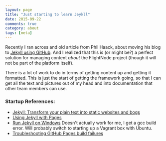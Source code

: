 ```yaml
---
layout: page
title: "Just starting to learn Jeykll"
date: 2015-09-22
comments: true
category: about
tags: [meta]
---
```


Recently I ran across and old article from Phil Haack, about moving his
blog to [Jekyll using GitHub](http://haacked.com/archive/2013/12/02/dr-jekyll-and-mr-haack/).
And I realized that this is (or might be?) a perfect solution for managing
content *about* the FlightNode project (though it will not be part of the
platform itself).

There is a lot of work to do in terms of getting content up and getting
it formatted. This is just the start of getting the framework going, so 
that I can get all the text and pictures out of my head and into 
documentation that other team members can use.

### Startup References:

* [Jekyll: Transform your plain text into static websites and bogs](http://jekyllrb.com/)
* [Using Jekyll with Pages](https://help.github.com/articles/using-jekyll-with-pages/#configuring-jekyll)
* [Run Jekyll on Windows](http://jekyll-windows.juthilo.com/)
  Doesn't actually work for me, I get a gcc build error. Will probably
  switch to starting up a Vagrant box with Ubuntu.
* [Troubleshooting GitHub Pages build failures](https://help.github.com/articles/troubleshooting-github-pages-build-failures/)
 